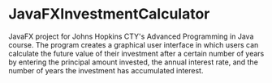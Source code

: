 # JavaFXInvestmentCalculator
JavaFX project for Johns Hopkins CTY's Advanced Programming in Java course. The program creates a graphical user interface in which users can calculate the future value of their investment after a certain number of years by entering the principal amount invested, the annual interest rate, and the number of years the investment has accumulated interest. 
